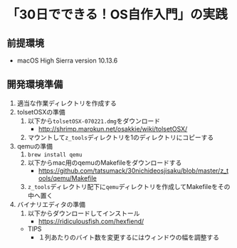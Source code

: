 # 「30日でできる！OS自作入門」の実践
## 前提環境
 - macOS High Sierra version 10.13.6
## 開発環境準備
1. 適当な作業ディレクトリを作成する
2. tolsetOSXの準備
    1. 以下から`tolsetOSX-070221.dmg`をダウンロード
        - http://shrimp.marokun.net/osakkie/wiki/tolsetOSX/
    2. マウントして`z_tools`ディレクトリを1のディレクトリにコピーする
3. qemuの準備
    1. `brew install qemu`
    2. 以下からmac用のqemuのMakefileをダウンロードする
        - https://github.com/tatsumack/30nichideosjisaku/blob/master/z_tools/qemu/Makefile
    3. `z_tools`ディレクトリ配下に`qemu`ディレクトリを作成してMakefileをその中へ置く
4. バイナリエディタの準備
    1. 以下からダウンロードしてインストール
        - https://ridiculousfish.com/hexfiend/
    - TIPS
        - １列あたりのバイト数を変更するにはウィンドウの幅を調整する
